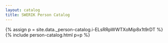 ```yaml
---
layout: catalog
title: SWERIK Person Catalog
---
```

{% assign p = site.data._person-catalog.i-ELsRRpWWTXoMip8x1t9rDT %}
{% include person-catalog.html p=p %}

